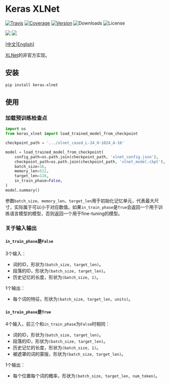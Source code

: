 # Keras XLNet

[![Travis](https://travis-ci.org/CyberZHG/keras-xlnet.svg)](https://travis-ci.org/CyberZHG/keras-xlnet)
[![Coverage](https://coveralls.io/repos/github/CyberZHG/keras-xlnet/badge.svg?branch=master)](https://coveralls.io/github/CyberZHG/keras-xlnet)
[![Version](https://img.shields.io/pypi/v/keras-xlnet.svg)](https://pypi.org/project/keras-xlnet/)
![Downloads](https://img.shields.io/pypi/dm/keras-xlnet.svg)
![License](https://img.shields.io/pypi/l/keras-xlnet.svg)

![](https://img.shields.io/badge/keras-tensorflow-blue.svg)
![](https://img.shields.io/badge/keras-tf.keras-blue.svg)
<!--![](https://img.shields.io/badge/keras-tf.keras/eager-blue.svg)
![](https://img.shields.io/badge/keras-tf.keras/2.0_beta-blue.svg)-->

\[[中文](https://github.com/CyberZHG/keras-xlnet/blob/master/README.zh-CN.md)|[English](https://github.com/CyberZHG/keras-xlnet/blob/master/README.md)\]

[XLNet](https://arxiv.org/pdf/1906.08237)的非官方实现。

## 安装

```bash
pip install keras-xlnet
```

## 使用

### 加载预训练检查点

```python
import os
from keras_xlnet import load_trained_model_from_checkpoint

checkpoint_path = '.../xlnet_cased_L-24_H-1024_A-16'

model = load_trained_model_from_checkpoint(
    config_path=os.path.join(checkpoint_path, 'xlnet_config.json'),
    checkpoint_path=os.path.join(checkpoint_path, 'xlnet_model.ckpt'),
    batch_size=16,
    memory_len=512,
    target_len=128,
    in_train_phase=False,
)
model.summary()
```

参数`batch_size`、`memory_len`、`target_len`用于初始化记忆单元，代表最大尺寸，实际属于可以小于对应数值。如果`in_train_phase`是`True`会返回一个用于训练语言模型的模型，否则返回一个用于fine-tuning的模型。

### 关于输入输出

#### `in_train_phase`是`False`

3个输入：

* 词的ID，形状为`(batch_size, target_len)`。
* 段落的ID，形状为`(batch_size, target_len)`。
* 历史记忆的长度，形状为`(batch_size, 1)`。

1个输出：

* 每个词的特征，形状为`(batch_size, target_len, units)`。

#### `in_train_phase`是`True`

4个输入，前三个和`in_train_phase`为`False`时相同：

* 词的ID，形状为`(batch_size, target_len)`。
* 段落的ID，形状为`(batch_size, target_len)`。
* 历史记忆的长度，形状为`(batch_size, 1)`。
* 被遮罩的词的蒙版，形状为`(batch_size, target_len)`。

1个输出：

* 每个位置每个词的概率，形状为`(batch_size, target_len, num_token)`。
